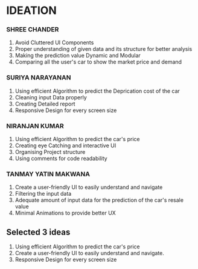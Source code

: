 # IDEATION

### SHREE CHANDER
  1. Avoid Cluttered UI Components
  2. Proper understanding of given data and its structure for better analysis
  3. Making the prediction value Dynamic and Modular
  4. Comparing all the user's car to show the market price and demand

### SURIYA NARAYANAN
  1. Using efficient Algorithm to predict the Deprication cost of the car
  2. Cleaning input Data properly
  3. Creating Detailed report
  4. Responsive Design for every screen size 

### NIRANJAN KUMAR
  1. Using efficient Algorithm to predict the car's price
  2. Creating eye Catching and interactive UI
  3. Organising Project structure
  4. Using comments for code readability
  
### TANMAY YATIN MAKWANA
  1. Create a user-friendly UI to easily understand and navigate
  2. Filtering the input data
  3. Adequate amount of input data for the prediction of the car's resale value
  4. Minimal Animations to provide better UX


## Selected 3 ideas
  1. Using efficient Algorithm to predict the car's price
  2. Create a user-friendly UI to easily understand and navigate.
  3. Responsive Design for every screen size 